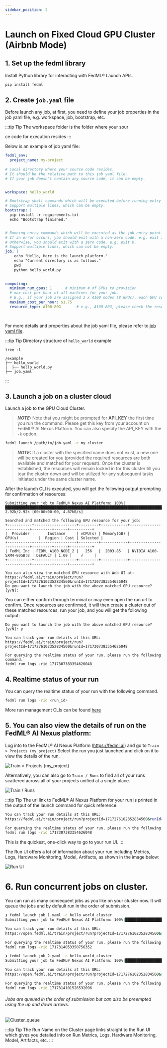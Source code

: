 ```yaml
---
sidebar_position: 2
---
```


# Launch on Fixed Cloud GPU Cluster (Airbnb Mode)

## 1. Set up the fedml library
Install Python library for interacting with FedML® Launch APIs.

```bash
pip install fedml
```

## 2. Create `job.yaml` file
Before launch any job, at first, you need to define your job properties in the job yaml file, e.g. workspace, job, bootstrap, etc.

:::tip Tip
The workspace folder is the folder where your sour

ce code for execution resides
:::

Below is an example of job yaml file:

```yaml title="job.yaml"
fedml_env:
  project_name: my-project
  
# Local directory where your source code resides.
# It should be the relative path to this job yaml file.
# If your job doesn't contain any source code, it can be empty.


workspace: hello_world

# Bootstrap shell commands which will be executed before running entry commands.
# Support multiple lines, which can be empty.
bootstrap: |
  pip install -r requirements.txt
  echo "Bootstrap finished."


# Running entry commands which will be executed as the job entry point.
# If an error occurs, you should exit with a non-zero code, e.g. exit 1.
# Otherwise, you should exit with a zero code, e.g. exit 0.
# Support multiple lines, which can not be empty.
job: |
    echo "Hello, Here is the launch platform."
    echo "Current directory is as follows."
    pwd
    python hello_world.py
  

computing:
  minimum_num_gpus: 1      # minimum # of GPUs to provision
  # max cost per hour of all machines for your job.
  # E.g., if your job are assigned 2 x A100 nodes (8 GPUs), each GPU cost $1/GPU/Hour, "maximum_cost_per_hour" = 16 * $1 = $16
  maximum_cost_per_hour: $1.75
  resource_type: A100-80G       # e.g., A100-80G, please check the resource type list by "fedml show-resource-type" or visiting URL: https://fedml.ai
  
  
```
For more details and properties about the job yaml file, please refer to [job yaml file](../yaml).

:::tip Tip
Directory structure of `hello_world` example
```
tree -l

/example
├── hello_world
|  ├── hello_world.py
├── job.yaml
```
:::


## 3. Launch a job on a cluster cloud
Launch a job to the GPU Cloud Cluster.

> **_NOTE:_** Note that you might be prompted for **API_KEY** the first time you run the command. Please get this key from your account on FedML® AI Nexus Platform. You can also specify the API_KEY with the `-k` option.

```bash
fedml launch /path/to/job.yaml -c my_cluster
```

> **_NOTE:_** If a cluster with the specified name does not exist, a new one will be created for you (provided the required resources are both available and matched for your request). 
> Once the cluster is established, the resources will remain locked in for this cluster till you tear the cluster down and will be utilized for any subsequent tasks initiated under the same cluster name.


After the launch CLI is executed, you will get the following output prompting for confirmation of resources:

```
Submitting your job to FedML® Nexus AI Platform: 100%|██████████████████████████████████████████████████████████████████████████████████████████████████████████████████████████████████████████████████████████| 2.92k/2.92k [00:00<00:00, 4.87kB/s]

Searched and matched the following GPU resource for your job:
+-----------+-------------------+---------+------------+-------------------------+---------+------+----------+
|  Provider |      Instance     | vCPU(s) | Memory(GB) |          GPU(s)         |  Region | Cost | Selected |
+-----------+-------------------+---------+------------+-------------------------+---------+------+----------+
| FedML Inc | FEDML_A100_NODE_2 |   256   |  2003.85   | NVIDIA A100-SXM4-80GB:8 | DEFAULT | 1.09 |    √     |
+-----------+-------------------+---------+------------+-------------------------+---------+------+----------+

You can also view the matched GPU resource with Web UI at:
https://fedml.ai/train/project/run?projectId=1717276102352834560&runId=1717307383354626048
Do you want to launch the job with the above matched GPU resource? [y/N]:
```

You can either confirm through terminal or may even open the run url to confirm.
Once resources are confirmed, it will then create a cluster out of these matched resources, run your job, and you will get the following output:

```
Do you want to launch the job with the above matched GPU resource? [y/N]: y

You can track your run details at this URL:
https://fedml.ai/train/project/run?projectId=1717276102352834560&runId=1717307383354626048

For querying the realtime status of your run, please run the following command.
fedml run logs -rid 1717307383354626048
```

## 4. Realtime status of your run
You can query the realtime status of your run with the following command.

```bash
fedml run logs -rid <run_id>
```

More run management CLIs can be found [here](../../open-source/cli/fedml-run.md)

## 5. You can also view the details of run on the FedML® AI Nexus platform:

Log into to the FedML® AI Nexus Platform (https://fedml.ai) and go to `Train > Projects (my_project)`
Select the run you just launched and click on it to view the details of the run.

![Train > Projects (my_project)](static/image/train_project_my_project.png)

Alternatively, you can also go to `Train / Runs` to find all of your runs scattered across all of your projects unified at a single place.

![Train / Runs](static/image/train_runs.png)

:::tip Tip
The url link to FedML® AI Nexus Platform for your run is printed in the output of the launch command for quick reference.

```bash
You can track your run details at this URL:
https://fedml.ai/train/project/run?projectId=1717276102352834560&runId=1717307383354626048

For querying the realtime status of your run, please run the following command.
fedml run logs -rid 1717307383354626048
```

This is the quickest, one-click way to go to your run UI.
:::


The Run UI offers a lot of information about your run including Metrics, Logs, Hardware Monitoring, Model, Artifacts, as shown in the image below:

![Run UI](static/image/run_ui.png)

# 6. Run concurrent jobs on cluster.

You can run as many consequent jobs as you like on your cluster now. It will queue the jobs and by default run in the order of submission.

```bash
❯ fedml launch job_1.yaml -c hello_world_cluster
Submitting your job to FedML® Nexus AI Platform: 100%|██████████████████████████████████████████████████████████████████████████████████████████████████████████████████████████████████████████████████████████| 2.92k/2.92k [00:00<00:00, 17.4kB/s]

You can track your run details at this URL:
https://open.fedml.ai/train/project/run?projectId=1717276102352834560&runId=1717314053350756352

For querying the realtime status of your run, please run the following command.
fedml run logs -rid 1717314053350756352
```

```bash
❯ fedml launch job_2.yaml -c hello_world_cluster
Submitting your job to FedML® Nexus AI Platform: 100%|██████████████████████████████████████████████████████████████████████████████████████████████████████████████████████████████████████████████████████████| 2.92k/2.92k [00:00<00:00, 11.8kB/s]

You can track your run details at this URL:
https://open.fedml.ai/train/project/run?projectId=1717276102352834560&runId=1717314101526532096

For querying the realtime status of your run, please run the following command.
fedml run logs -rid 1717314101526532096
```

###### Jobs are queued in the order of submission but can also be preempted using the up and down arrows. 
![Cluster_queue](static/image/cluster_queue.png)


:::tip Tip
The Run Name on the Cluster page links straight to the Run UI which gives you detailed info on Run Metrics, Logs, Hardware Monitoring, Model, Artifacts, etc.
:::







